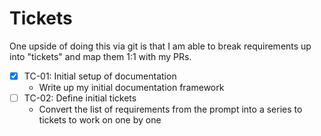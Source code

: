 # Tickets

One upside of doing this via git is that I am able to break requirements up into "tickets" and map them 1:1 with my PRs. 

- [x] TC-01: Initial setup of documentation
  - Write up my initial documentation framework
- [ ] TC-02: Define initial tickets
  - Convert the list of requirements from the prompt into a series to tickets to work on one by one
